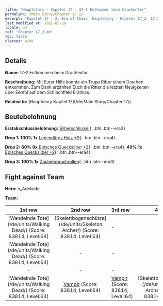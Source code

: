 ```yaml
---
title: "Hauptstory - Kapitel 17 - 17-2 Entkommen beim Drachentor"
permalink: /Main Story/Chapter 17_2/
excerpt: "Kapitel 17 - 2. Era of Chaos  Hauptstory - Kapitel 17_2. 17-2 Entkommen beim Drachentor"
last_modified_at: 2021-05-28
locale: de
ref: "Chapter 17_2.md"
toc: false
classes: wide
---
```


## Details

 **Name:** 17-2 Entkommen beim Drachentor

 **Beschreibung:** Mit Eurer Hilfe konnte ein Trupp Ritter einem Drachen entkommen. Zum Dank erzählten Euch die Ritter die letzten Neuigkeiten über Eeofol auf dem Schlachtfeld Erathias.

 **Related to:** [Hauptstory Kapitel 17](/de/Main Story/Chapter 17/)

## Beutebelohnung

 **Erstabschlussbelohnung:** [Silberschlüssel](/ItemsDE/con_693/){: .btn .btn--era3}

 **Drop 1:** **100% 1x** [Legendäres Holz +3](/ItemsDE/mat_55/){: .btn .btn--era4}

 **Drop 2:** **60% 0x** [Episches Quecksilber +2](/ItemsDE/mat_49/){: .btn .btn--era4}, **40% 1x** [Episches Quecksilber +2](/ItemsDE/mat_49/){: .btn .btn--era4}

 **Drop 3:** **100% 1x** [Zauberspruchrollen](/ItemsDE/con_694/){: .btn .btn--era3}


## Fight against Team
 **Hero:** h_Adelaide

 **Team:**


  | 1st row | 2nd row | 3rd row | 4th row |
  |:----:|:----:|:----|:----:|
  | [Wandelnde Tote](/de/units/Walking Dead/) (Score: 83814, Level:64)  | [Skelettbogenschütze](/de/units/Skeleton Archer/) (Score: 83814, Level:64)  | - | - |
  | [Wandelnde Tote](/de/units/Walking Dead/) (Score: 83814, Level:64)  | - | - | - |
  | - | - | - | - |
  | [Wandelnde Tote](/de/units/Walking Dead/) (Score: 83814, Level:64)  | [Vampir](/de/units/Vampire/) (Score: 83814, Level:64)  | [Vampir](/de/units/Vampire/) (Score: 83814, Level:64)  | [Skelettbogenschütze](/de/units/Skeleton Archer/) (Score: 83814, Level:64)  |


